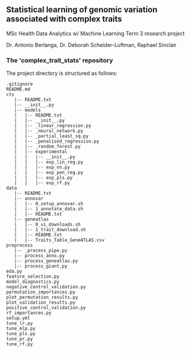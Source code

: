 ## Statistical learning of genomic variation associated with complex traits
MSc Health Data Analytics w/ Machine Learning Term 3 research project

Dr. Antonio Berlanga, Dr. Deborah Scheider-Luftman, Raphael Sinclair

### The 'complex_trait_stats' repository
The project directory is structured as follows:
```
.gitignore
README.md
cts
   |-- README.txt
   |-- __init__.py
   |-- models
   |   |-- README.txt
   |   |-- __init__.py
   |   |-- _linear_regression.py
   |   |-- _neural_network.py
   |   |-- _partial_least_sq.py
   |   |-- _penalised_regression.py
   |   |-- _random_forest.py
   |   |-- experimental
   |   |   |-- __init__.py
   |   |   |-- exp_lin_reg.py
   |   |   |-- exp_nn.py
   |   |   |-- exp_pen_reg.py
   |   |   |-- exp_pls.py
   |   |   |-- exp_rf.py
data
   |-- README.txt
   |-- annovar
   |   |-- 0_setup_annovar.sh
   |   |-- 1_annotate_data.sh
   |   |-- README.txt
   |-- geneatlas
   |   |-- 0_vi_downloads.sh
   |   |-- 1_trait_download.sh
   |   |-- README.txt
   |   |-- Traits_Table_GeneATLAS.csv
preprocess
   |-- _process_pipe.py
   |-- process_anno.py
   |-- process_geneatlas.py
   |-- process_giant.py
eda.py
feature_selection.py
model_diagnostics.py
negative_control_validation.py
permutation_importances.py
plot_permutation_results.py
plot_validation_results.py
positive_control_validation.py
rf_importances.py
setup.yml
tune_lr.py
tune_mlp.py
tune_pls.py
tune_pr.py
tune_rf.py
```

